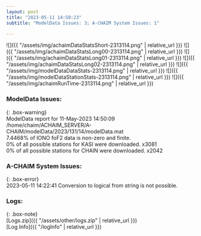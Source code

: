 ```yaml
---
layout: post
title: "2023-05-11 14:50:23"
subtitle: "ModelData Issues: 3; A-CHAIM System Issues: 1"

---
```


![]({{ "/assets/img/achaimDataStatsShort-2313114.png" | relative_url }})
![]({{ "/assets/img/achaimDataStatsLong00-2313114.png" | relative_url }})
![]({{ "/assets/img/achaimDataStatsLong01-2313114.png" | relative_url }})
![]({{ "/assets/img/achaimDataStatsLong02-2313114.png" | relative_url }})
![]({{ "/assets/img/modelDataDataStats-2313114.png" | relative_url }})
![]({{ "/assets/img/modelDataStationStats-2313114.png" | relative_url }})
![]({{ "/assets/img/achaimRunTime-2313114.png" | relative_url }})


### ModelData Issues:  
  
{: .box-warning}  
 ModelData report for 11-May-2023 14:50:09   
 /home/chaim/ACHAIM_SERVER/A-CHAIM/modelData/2023/131/14/modelData.mat   
 7.4468% of IONO foF2 data is non-zero and finite.   
 0% of all possible stations for KASI were downloaded. x3081   
 0% of all possible stations for CHAIN were downloaded. x2042   
  
### A-CHAIM System Issues:  
  
{: .box-error}  
2023-05-11 14:22:41 Conversion to logical from string is not possible.  

### Logs:  
  
{: .box-note}  
[Logs.zip]({{ "/assets/other/logs.zip" | relative_url }})  
[Log Info]({{ "/logInfo" | relative_url }})  
